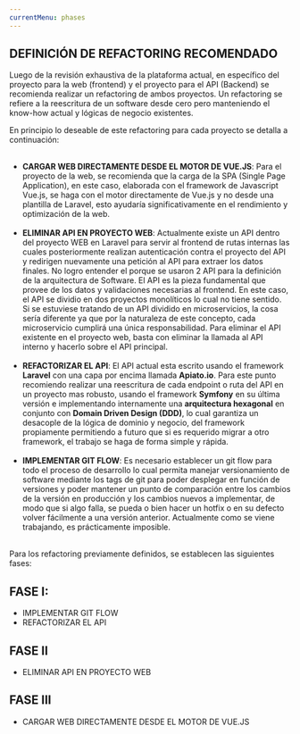 ```yaml
---
currentMenu: phases
---
```


## DEFINICIÓN DE REFACTORING RECOMENDADO

Luego de la revisión exhaustiva de la plataforma actual, en específico del proyecto para la web (frontend) y el proyecto para el API (Backend) se recomienda realizar un refactoring de ambos proyectos. Un refactoring se refiere a la reescritura de un software desde cero pero manteniendo el know-how actual y lógicas de negocio existentes.

En principio lo deseable de este refactoring para cada proyecto se detalla a continuación:
<br/><br/>
- **CARGAR WEB DIRECTAMENTE DESDE EL MOTOR DE VUE.JS**: Para el proyecto de la web, se recomienda que la carga de la SPA (Single Page Application), en este caso, elaborada con el framework de Javascript Vue.js, se haga con el motor directamente de Vue.js y no desde una plantilla de Laravel, esto ayudaría significativamente en el rendimiento y optimización de la web.
<br/><br/>
- **ELIMINAR API EN PROYECTO WEB**: Actualmente existe un API dentro del proyecto WEB en Laravel para servir al frontend de rutas internas las cuales posteriormente realizan autenticación contra el proyecto del API y redirigen nuevamente una petición al API para extraer los datos finales. No logro entender el porque se usaron 2 API para la definición de la arquitectura de Software. El API es la pieza fundamental que provee de los datos y validaciones necesarias al frontend. En este caso, el API se dividio en dos proyectos monolíticos lo cual no tiene sentido. Si se estuviese tratando de un API dividido en microservicios, la cosa sería diferente ya que por la naturaleza de este concepto, cada microservicio cumplirá una única responsabilidad. Para eliminar el API existente en el proyecto web, basta con eliminar la llamada al API interno y hacerlo sobre el API principal.
<br/><br/>
- **REFACTORIZAR EL API**: El API actual esta escrito usando el framework **Laravel** con una capa por encima llamada **Apiato.io**. Para este punto recomiendo realizar una reescritura de cada endpoint o ruta del API en un proyecto mas robusto, usando el framework **Symfony** en su última versión e implementando internamente una **arquitectura hexagonal** en conjunto con **Domain Driven Design (DDD)**, lo cual garantiza un desacople de la lógica de dominio y negocio, del framework propiamente permitiendo a futuro que si es requerido migrar a otro framework, el trabajo se haga de forma simple y rápida.
<br/><br/>
- **IMPLEMENTAR GIT FLOW**: Es necesario establecer un git flow para todo el proceso de desarrollo lo cual permita manejar versionamiento de software mediante los tags de git para poder desplegar en función de versiones y poder mantener un punto de comparación entre los cambios de la versión en producción y los cambios nuevos a implementar, de modo que si algo falla, se pueda o bien hacer un hotfix o en su defecto volver fácilmente a una versión anterior. Actualmente como se viene trabajando, es prácticamente imposible.
<br/><br/>

Para los refactoring previamente definidos, se establecen las siguientes fases:

## FASE I:
- IMPLEMENTAR GIT FLOW
- REFACTORIZAR EL API

## FASE II
- ELIMINAR API EN PROYECTO WEB

## FASE III
- CARGAR WEB DIRECTAMENTE DESDE EL MOTOR DE VUE.JS